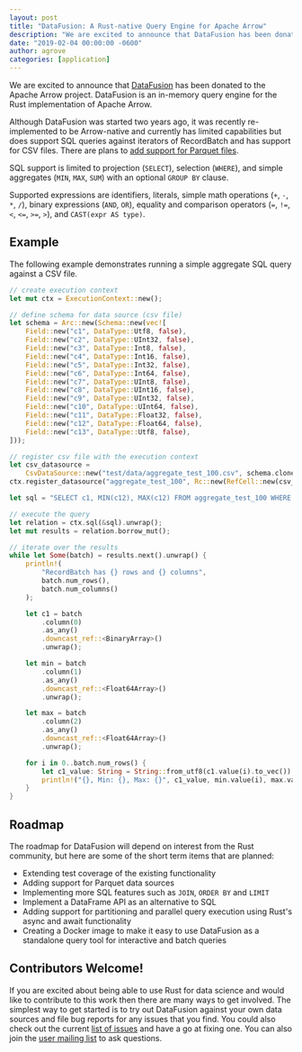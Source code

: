 ```yaml
---
layout: post
title: "DataFusion: A Rust-native Query Engine for Apache Arrow"
description: "We are excited to announce that DataFusion has been donated to the Apache Arrow project. DataFusion is an in-memory query engine for the Rust implementation of Apache Arrow."
date: "2019-02-04 00:00:00 -0600"
author: agrove
categories: [application]
---
```

<!--
{% comment %}
Licensed to the Apache Software Foundation (ASF) under one or more
contributor license agreements.  See the NOTICE file distributed with
this work for additional information regarding copyright ownership.
The ASF licenses this file to you under the Apache License, Version 2.0
(the "License"); you may not use this file except in compliance with
the License.  You may obtain a copy of the License at

http://www.apache.org/licenses/LICENSE-2.0

Unless required by applicable law or agreed to in writing, software
distributed under the License is distributed on an "AS IS" BASIS,
WITHOUT WARRANTIES OR CONDITIONS OF ANY KIND, either express or implied.
See the License for the specific language governing permissions and
limitations under the License.
{% endcomment %}
-->

We are excited to announce that [DataFusion](https://github.com/apache/arrow/tree/master/rust/datafusion) has been donated to the Apache Arrow project. DataFusion is an in-memory query engine for the Rust implementation of Apache Arrow.

Although DataFusion was started two years ago, it was recently re-implemented to be Arrow-native and currently has limited capabilities but does support SQL queries against iterators of RecordBatch and has support for CSV files. There are plans to [add support for Parquet files](https://issues.apache.org/jira/browse/ARROW-4466).

SQL support is limited to projection (`SELECT`), selection (`WHERE`), and simple aggregates (`MIN`, `MAX`, `SUM`) with an optional `GROUP BY` clause.

Supported expressions are identifiers, literals, simple math operations (`+`, `-`, `*`, `/`), binary expressions (`AND`, `OR`), equality and comparison operators (`=`, `!=`, `<`, `<=`, `>=`, `>`), and `CAST(expr AS type)`.

## Example

The following example demonstrates running a simple aggregate SQL query against a CSV file.

```rust
// create execution context
let mut ctx = ExecutionContext::new();

// define schema for data source (csv file)
let schema = Arc::new(Schema::new(vec![
    Field::new("c1", DataType::Utf8, false),
    Field::new("c2", DataType::UInt32, false),
    Field::new("c3", DataType::Int8, false),
    Field::new("c4", DataType::Int16, false),
    Field::new("c5", DataType::Int32, false),
    Field::new("c6", DataType::Int64, false),
    Field::new("c7", DataType::UInt8, false),
    Field::new("c8", DataType::UInt16, false),
    Field::new("c9", DataType::UInt32, false),
    Field::new("c10", DataType::UInt64, false),
    Field::new("c11", DataType::Float32, false),
    Field::new("c12", DataType::Float64, false),
    Field::new("c13", DataType::Utf8, false),
]));

// register csv file with the execution context
let csv_datasource =
    CsvDataSource::new("test/data/aggregate_test_100.csv", schema.clone(), 1024);
ctx.register_datasource("aggregate_test_100", Rc::new(RefCell::new(csv_datasource)));

let sql = "SELECT c1, MIN(c12), MAX(c12) FROM aggregate_test_100 WHERE c11 > 0.1 AND c11 < 0.9 GROUP BY c1";

// execute the query
let relation = ctx.sql(&sql).unwrap();
let mut results = relation.borrow_mut();

// iterate over the results
while let Some(batch) = results.next().unwrap() {
    println!(
        "RecordBatch has {} rows and {} columns",
        batch.num_rows(),
        batch.num_columns()
    );

    let c1 = batch
        .column(0)
        .as_any()
        .downcast_ref::<BinaryArray>()
        .unwrap();

    let min = batch
        .column(1)
        .as_any()
        .downcast_ref::<Float64Array>()
        .unwrap();

    let max = batch
        .column(2)
        .as_any()
        .downcast_ref::<Float64Array>()
        .unwrap();

    for i in 0..batch.num_rows() {
        let c1_value: String = String::from_utf8(c1.value(i).to_vec()).unwrap();
        println!("{}, Min: {}, Max: {}", c1_value, min.value(i), max.value(i),);
    }
}
```

## Roadmap

The roadmap for DataFusion will depend on interest from the Rust community, but here are some of the short term items that are planned:

- Extending test coverage of the existing functionality
- Adding support for Parquet data sources
- Implementing more SQL features such as `JOIN`, `ORDER BY` and `LIMIT`
- Implement a DataFrame API as an alternative to SQL
- Adding support for partitioning and parallel query execution using Rust's async and await functionality
- Creating a Docker image to make it easy to use DataFusion as a standalone query tool for interactive and batch queries

## Contributors Welcome!

If you are excited about being able to use Rust for data science and would like to contribute to this work then there are many ways to get involved. The simplest way to get started is to try out DataFusion against your own data sources and file bug reports for any issues that you find. You could also check out the current [list of issues](https://cwiki.apache.org/confluence/display/ARROW/Rust+JIRA+Dashboard) and have a go at fixing one. You can also join the [user mailing list](http://mail-archives.apache.org/mod_mbox/arrow-user/) to ask questions.
